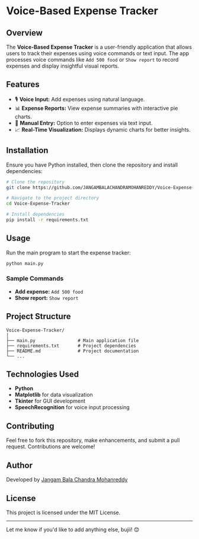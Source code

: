# Voice-Based Expense Tracker

## Overview
The **Voice-Based Expense Tracker** is a user-friendly application that allows users to track their expenses using voice commands or text input. The app processes voice commands like `Add 500 food` or `Show report` to record expenses and display insightful visual reports.

## Features
- 🎙️ **Voice Input:** Add expenses using natural language.
- 📊 **Expense Reports:** View expense summaries with interactive pie charts.
- 📝 **Manual Entry:** Option to enter expenses via text input.
- 📈 **Real-Time Visualization:** Displays dynamic charts for better insights.

## Installation
Ensure you have Python installed, then clone the repository and install dependencies:

```bash
# Clone the repository
git clone https://github.com/JANGAMBALACHANDRAMOHANREDDY/Voice-Expense-Tracker.git

# Navigate to the project directory
cd Voice-Expense-Tracker

# Install dependencies
pip install -r requirements.txt
```

## Usage
Run the main program to start the expense tracker:

```bash
python main.py
```

### Sample Commands
- **Add expense:** `Add 500 food`
- **Show report:** `Show report`

## Project Structure
```
Voice-Expense-Tracker/
│
├── main.py                # Main application file
├── requirements.txt       # Project dependencies
├── README.md              # Project documentation
└── ...
```

## Technologies Used
- **Python**
- **Matplotlib** for data visualization
- **Tkinter** for GUI development
- **SpeechRecognition** for voice input processing

## Contributing
Feel free to fork this repository, make enhancements, and submit a pull request. Contributions are welcome!

## Author
Developed by [Jangam Bala Chandra Mohanreddy](https://github.com/JANGAMBALACHANDRAMOHANREDDY)

## License
This project is licensed under the MIT License.

---

Let me know if you'd like to add anything else, bujii! 😊

